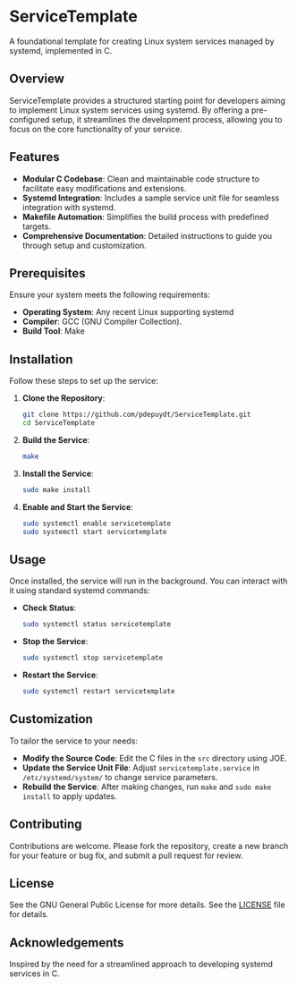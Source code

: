 
# ServiceTemplate

A foundational template for creating Linux system services managed by systemd, implemented in C.

## Overview

ServiceTemplate provides a structured starting point for developers aiming to implement Linux system services using systemd. By offering a pre-configured setup, it streamlines the development process, allowing you to focus on the core functionality of your service.

## Features

- **Modular C Codebase**: Clean and maintainable code structure to facilitate easy modifications and extensions.
- **Systemd Integration**: Includes a sample service unit file for seamless integration with systemd.
- **Makefile Automation**: Simplifies the build process with predefined targets.
- **Comprehensive Documentation**: Detailed instructions to guide you through setup and customization.

## Prerequisites

Ensure your system meets the following requirements:

- **Operating System**: Any recent Linux supporting systemd
- **Compiler**: GCC (GNU Compiler Collection).
- **Build Tool**: Make

## Installation

Follow these steps to set up the service:

1. **Clone the Repository**:
   ```bash
   git clone https://github.com/pdepuydt/ServiceTemplate.git
   cd ServiceTemplate
   ```
2. **Build the Service**:
   ```bash
   make
   ```
3. **Install the Service**:
   ```bash
   sudo make install
   ```
4. **Enable and Start the Service**:
   ```bash
   sudo systemctl enable servicetemplate
   sudo systemctl start servicetemplate
   ```

## Usage

Once installed, the service will run in the background. You can interact with it using standard systemd commands:

- **Check Status**:
  ```bash
  sudo systemctl status servicetemplate
  ```
- **Stop the Service**:
  ```bash
  sudo systemctl stop servicetemplate
  ```
- **Restart the Service**:
  ```bash
  sudo systemctl restart servicetemplate
  ```

## Customization

To tailor the service to your needs:

- **Modify the Source Code**: Edit the C files in the `src` directory using JOE.
- **Update the Service Unit File**: Adjust `servicetemplate.service` in `/etc/systemd/system/` to change service parameters.
- **Rebuild the Service**: After making changes, run `make` and `sudo make install` to apply updates.

## Contributing

Contributions are welcome. Please fork the repository, create a new branch for your feature or bug fix, and submit a pull request for review.

## License
See the GNU General Public License for more details. See the [LICENSE](LICENSE) file for details.

## Acknowledgements

Inspired by the need for a streamlined approach to developing systemd services in C.
